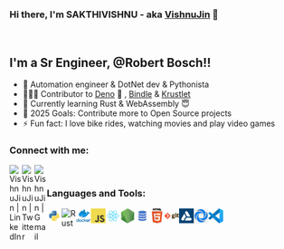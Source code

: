 ### Hi there, I'm SAKTHIVISHNU - aka [VishnuJin][linkedin] 👋

<br />

## I'm a Sr Engineer, @Robert Bosch!!

- 🔭 Automation engineer & DotNet dev & Pythonista
- 🧑🏻‍💻 Contributor to [Deno](https://github.com/denoland/deno) 🦕 , [Bindle](https://github.com/deislabs/bindle) & [Krustlet](https://github.com/krustlet/krustlet)
- 🌱 Currently learning Rust & WebAssembly 😇
- 🥅 2025 Goals: Contribute more to Open Source projects
- ⚡ Fun fact: I love bike rides, watching movies and play video games


### Connect with me:

[<img align="left" alt="VishnuJin | LinkedIn" width="22px" src="https://img.icons8.com/fluency/48/000000/linkedin.png" />][linkedin]
[<img align="left" alt="VishnuJin | Twitter" width="22px" src="https://img.icons8.com/color/50/000000/twitter--v2.png" />][twitter]
[<img align="left" alt="VishnuJin | Gmail" width="22px" src="https://img.icons8.com/fluency/48/000000/gmail-new.png" />][gmail]

<br />

### Languages and Tools:


<img align="left" alt="Python" width="26px" src="https://raw.githubusercontent.com/github/explore/80688e429a7d4ef2fca1e82350fe8e3517d3494d/topics/python/python.png" />
<img align="left" alt="Rust" width="26px" src="https://cdn.icon-icons.com/icons2/2107/PNG/512/file_type_rust_icon_130185.png" />
<img align="left" alt="Docker" width="26px" src="https://raw.githubusercontent.com/github/explore/80688e429a7d4ef2fca1e82350fe8e3517d3494d/topics/docker/docker.png" />

<img align="left" alt="JavaScript" width="26px" src="https://raw.githubusercontent.com/github/explore/80688e429a7d4ef2fca1e82350fe8e3517d3494d/topics/javascript/javascript.png" />
<img align="left" alt="React" width="26px" src="https://raw.githubusercontent.com/github/explore/80688e429a7d4ef2fca1e82350fe8e3517d3494d/topics/react/react.png" />
<img align="left" alt="Node.js" width="26px" src="https://raw.githubusercontent.com/github/explore/80688e429a7d4ef2fca1e82350fe8e3517d3494d/topics/nodejs/nodejs.png" />
<img align="left" alt="SQL" width="26px" src="https://raw.githubusercontent.com/github/explore/80688e429a7d4ef2fca1e82350fe8e3517d3494d/topics/sql/sql.png" />
<img align="left" alt="HTML5" width="26px" src="https://raw.githubusercontent.com/github/explore/80688e429a7d4ef2fca1e82350fe8e3517d3494d/topics/html/html.png" />
<img align="left" alt="Git" width="26px" src="https://raw.githubusercontent.com/github/explore/80688e429a7d4ef2fca1e82350fe8e3517d3494d/topics/git/git.png" />
<img align="left" alt="UFT" width="26px" src="./uft.png" />
<img align="left" alt="ALM" width="26px" src="./Alm.png" />
<img align="left" alt="Visual Studio Code" width="26px" src="https://raw.githubusercontent.com/github/explore/80688e429a7d4ef2fca1e82350fe8e3517d3494d/topics/visual-studio-code/visual-studio-code.png" />
<br />
<br />


[gmail]: mailto:artharpain143@gmail.com
[twitter]: https://twitter.com/vishnu_jin
[linkedin]: https://linkedin.com/in/vishnujin
